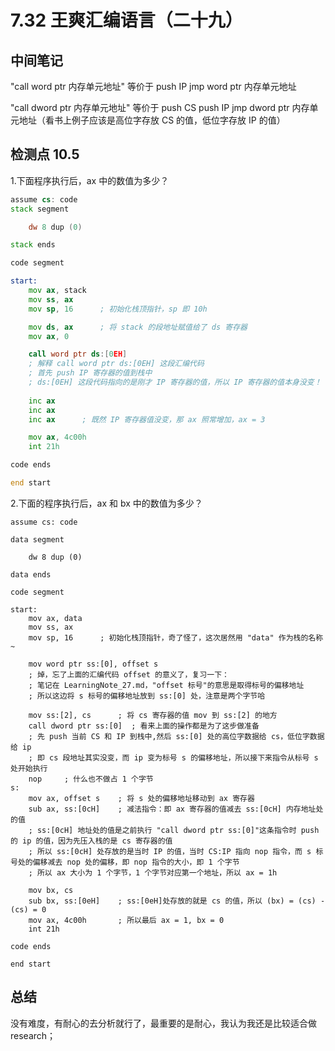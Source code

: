 # 7.32 王爽汇编语言（二十九）

## 中间笔记
"call word ptr 内存单元地址" 等价于
push IP
jmp word ptr 内存单元地址

"call dword ptr 内存单元地址" 等价于
push CS
push IP
jmp dword ptr 内存单元地址（看书上例子应该是高位字存放 CS 的值，低位字存放 IP 的值）

## 检测点 10.5
1.下面程序执行后，ax 中的数值为多少？
```asm
assume cs: code
stack segment

    dw 8 dup (0)

stack ends

code segment

start:
    mov ax, stack
    mov ss, ax
    mov sp, 16      ; 初始化栈顶指针，sp 即 10h

    mov ds, ax      ; 将 stack 的段地址赋值给了 ds 寄存器
    mov ax, 0

    call word ptr ds:[0EH] 
    ; 解释 call word ptr ds:[0EH] 这段汇编代码
    ; 首先 push IP 寄存器的值到栈中
    ; ds:[0EH] 这段代码指向的是刚才 IP 寄存器的值，所以 IP 寄存器的值本身没变！
    
    inc ax
    inc ax
    inc ax      ; 既然 IP 寄存器值没变，那 ax 照常增加，ax = 3

    mov ax, 4c00h
    int 21h    

code ends

end start
```

2.下面的程序执行后，ax 和 bx 中的数值为多少？
```
assume cs: code

data segment

    dw 8 dup (0)

data ends

code segment

start:
    mov ax, data
    mov ss, ax
    mov sp, 16      ; 初始化栈顶指针，奇了怪了，这次居然用 "data" 作为栈的名称~

    mov word ptr ss:[0], offset s 
    ; 焯，忘了上面的汇编代码 offset 的意义了，复习一下：
    ; 笔记在 LearningNote_27.md，"offset 标号"的意思是取得标号的偏移地址
    ; 所以这边将 s 标号的偏移地址放到 ss:[0] 处，注意是两个字节哈

    mov ss:[2], cs      ; 将 cs 寄存器的值 mov 到 ss:[2] 的地方
    call dword ptr ss:[0]  ; 看来上面的操作都是为了这步做准备
    ; 先 push 当前 CS 和 IP 到栈中,然后 ss:[0] 处的高位字数据给 cs，低位字数据给 ip
    ; 即 cs 段地址其实没变，而 ip 变为标号 s 的偏移地址，所以接下来指令从标号 s 处开始执行
    nop     ; 什么也不做占 1 个字节
s:
    mov ax, offset s    ; 将 s 处的偏移地址移动到 ax 寄存器
    sub ax, ss:[0cH]    ; 减法指令：即 ax 寄存器的值减去 ss:[0cH] 内存地址处的值
    ; ss:[0cH] 地址处的值是之前执行 "call dword ptr ss:[0]"这条指令时 push 的 ip 的值，因为先压入栈的是 cs 寄存器的值
    ; 所以 ss:[0cH] 处存放的是当时 IP 的值，当时 CS:IP 指向 nop 指令，而 s 标号处的偏移减去 nop 处的偏移，即 nop 指令的大小，即 1 个字节
    ; 所以 ax 大小为 1 个字节，1 个字节对应第一个地址，所以 ax = 1h
    
    mov bx, cs
    sub bx, ss:[0eH]    ; ss:[0eH]处存放的就是 cs 的值，所以 (bx) = (cs) - (cs) = 0
    mov ax, 4c00h       ; 所以最后 ax = 1, bx = 0
    int 21h

code ends

end start
```

## 总结
没有难度，有耐心的去分析就行了，最重要的是耐心，我认为我还是比较适合做 research；